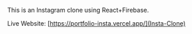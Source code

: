 This is an Instagram clone using React+Firebase.

Live Website: [https://portfolio-insta.vercel.app/](Insta-Clone)
